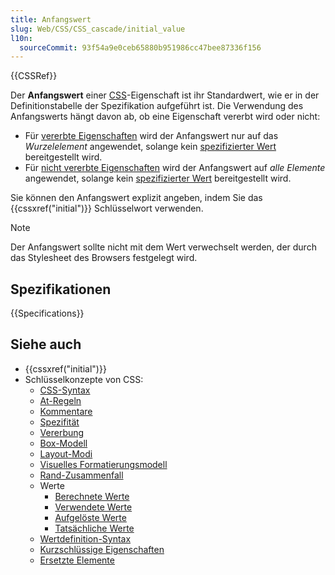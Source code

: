 ```yaml
---
title: Anfangswert
slug: Web/CSS/CSS_cascade/initial_value
l10n:
  sourceCommit: 93f54a9e0ceb65880b951986cc47bee87336f156
---
```


{{CSSRef}}

Der **Anfangswert** einer [CSS](/de/docs/Web/CSS)-Eigenschaft ist ihr Standardwert, wie er in der Definitionstabelle der Spezifikation aufgeführt ist. Die Verwendung des Anfangswerts hängt davon ab, ob eine Eigenschaft vererbt wird oder nicht:

- Für [vererbte Eigenschaften](/de/docs/Web/CSS/CSS_cascade/Inheritance#inherited_properties) wird der Anfangswert nur auf das _Wurzelelement_ angewendet, solange kein [spezifizierter Wert](/de/docs/Web/CSS/CSS_cascade/specified_value) bereitgestellt wird.
- Für [nicht vererbte Eigenschaften](/de/docs/Web/CSS/CSS_cascade/Inheritance#non-inherited_properties) wird der Anfangswert auf _alle Elemente_ angewendet, solange kein [spezifizierter Wert](/de/docs/Web/CSS/CSS_cascade/specified_value) bereitgestellt wird.

Sie können den Anfangswert explizit angeben, indem Sie das {{cssxref("initial")}} Schlüsselwort verwenden.

> [!NOTE]
> Der Anfangswert sollte nicht mit dem Wert verwechselt werden, der durch das Stylesheet des Browsers festgelegt wird.

## Spezifikationen

{{Specifications}}

## Siehe auch

- {{cssxref("initial")}}
- Schlüsselkonzepte von CSS:
  - [CSS-Syntax](/de/docs/Web/CSS/CSS_syntax/Syntax)
  - [At-Regeln](/de/docs/Web/CSS/CSS_syntax/At-rule)
  - [Kommentare](/de/docs/Web/CSS/CSS_syntax/Comments)
  - [Spezifität](/de/docs/Web/CSS/CSS_cascade/Specificity)
  - [Vererbung](/de/docs/Web/CSS/CSS_cascade/Inheritance)
  - [Box-Modell](/de/docs/Web/CSS/CSS_box_model/Introduction_to_the_CSS_box_model)
  - [Layout-Modi](/de/docs/Web/CSS/Layout_mode)
  - [Visuelles Formatierungsmodell](/de/docs/Web/CSS/Visual_formatting_model)
  - [Rand-Zusammenfall](/de/docs/Web/CSS/CSS_box_model/Mastering_margin_collapsing)
  - Werte
    - [Berechnete Werte](/de/docs/Web/CSS/CSS_cascade/computed_value)
    - [Verwendete Werte](/de/docs/Web/CSS/CSS_cascade/used_value)
    - [Aufgelöste Werte](/de/docs/Web/CSS/resolved_value)
    - [Tatsächliche Werte](/de/docs/Web/CSS/CSS_cascade/actual_value)
  - [Wertdefinition-Syntax](/de/docs/Web/CSS/CSS_Values_and_Units/Value_definition_syntax)
  - [Kurzschlüssige Eigenschaften](/de/docs/Web/CSS/CSS_cascade/Shorthand_properties)
  - [Ersetzte Elemente](/de/docs/Web/CSS/Replaced_element)
